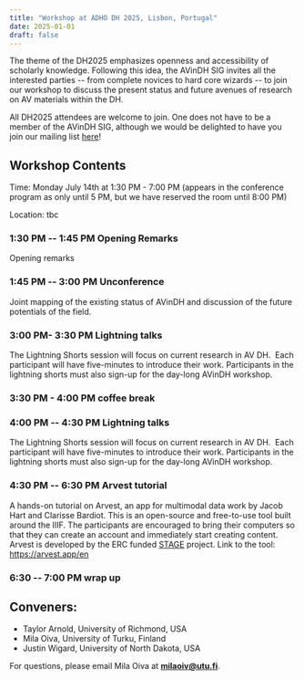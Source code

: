 ```yaml
---
title: "Workshop at ADHO DH 2025, Lisbon, Portugal"
date: 2025-01-01
draft: false
---
```


The theme of the DH2025 emphasizes openness and accessibility of
scholarly knowledge. Following this idea, the AVinDH SIG invites all the
interested parties -- from complete novices to hard core wizards -- to
join our workshop to discuss the present status and future avenues of
research on AV materials within the DH.

All DH2025 attendees are welcome to join. One does not have to be a
member of the AVinDH SIG, although we would be delighted to have you
join our mailing list
[here](https://groups.google.com/u/2/g/avindh?pli=1)!

## Workshop Contents

Time: Monday July 14th at 1:30 PM - 7:00 PM (appears in the conference
program as only until 5 PM, but we have reserved the room until 8:00 PM)

Location: tbc

### 1:30 PM -- 1:45 PM Opening Remarks

Opening remarks

### 1:45 PM -- 3:00 PM Unconference

Joint mapping of the existing status of AVinDH and discussion of the
future potentials of the field.

### 3:00 PM- 3:30 PM Lightning talks

The Lightning Shorts session will focus on current research in AV DH. 
Each participant will have five-minutes to introduce their work.
Participants in the lightning shorts must also sign-up for the day-long
AVinDH workshop.

### 3:30 PM - 4:00 PM coffee break

### 4:00 PM -- 4:30 PM Lightning talks

The Lightning Shorts session will focus on current research in AV DH. 
Each participant will have five-minutes to introduce their work.
Participants in the lightning shorts must also sign-up for the day-long
AVinDH workshop.

### 4:30 PM -- 6:30 PM Arvest tutorial

A hands-on tutorial on Arvest, an app for multimodal data work by Jacob
Hart and Clarisse Bardiot. This is an open-source and free-to-use tool
built around the IIIF. The participants are encouraged to bring their
computers so that they can create an account and immediately start
creating content. Arvest is developed by the ERC funded
[STAGE](https://stage-to-data.huma-num.fr/en/) project. Link to the
tool: <https://arvest.app/en>

### 6:30 -- 7:00 PM wrap up

## Conveners:

- Taylor Arnold, University of Richmond, USA
- Mila Oiva, University of Turku, Finland
- Justin Wigard, University of North Dakota, USA

For questions, please email Mila Oiva at **milaoiv@utu.fi**.